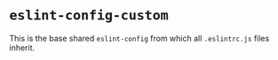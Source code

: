 # `eslint-config-custom`

This is the base shared `eslint-config` from which all `.eslintrc.js` files inherit.
